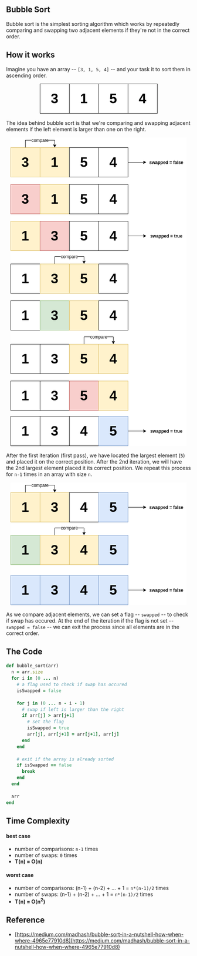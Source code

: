 
## Bubble Sort
Bubble sort is the simplest sorting algorithm which works by repeatedly comparing and swapping two adjacent elements if they're not in the correct order.

<div class="divider"></div>

## How it works

Imagine you have an array -- `[3, 1, 5, 4]`  -- and your task it to sort them in ascending order.

<div style="text-align: center">
<img src="assets/algorithm/sorting/bubble1.png"><br>
</div>

The idea behind bubble sort is that we're comparing and swapping adjacent elements if the left element is larger than one on the right.

<div style="text-align: center">
<img src="assets/algorithm/sorting/bubble2.png"><br>
</div>

After the first iteration (first pass), we have located the largest element (`5`) and placed it on the correct position. After the 2nd iteration, we will have the 2nd largest element placed it its correct position. We repeat this process for `n-1` times in an array with size `n`. 

<div style="text-align: center">
<img src="assets/algorithm/sorting/bubble3.png"><br>
</div>

As we compare adjacent elements, we can set a flag -- `swapped` -- to check if swap has occured. At the end of the iteration if the flag is not set -- `swapped = false` -- we can exit the process since all elements are in the correct order.

<div class="divider"></div>

## The Code

```rb
def bubble_sort(arr)
  n = arr.size
  for i in (0 ... n)
    # a flag used to check if swap has occured
    isSwapped = false

    for j in (0 ... n - i - 1)
      # swap if left is larger than the right
      if arr[j] > arr[j+1]
        # set the flag
        isSwapped = true
        arr[j], arr[j+1] = arr[j+1], arr[j]
      end
    end

    # exit if the array is already sorted
    if isSwapped == false
      break
    end
  end

  arr
end
```

<div class="divider"></div>

## Time Complexity

#### best case
- number of comparisons: `n-1` times
- number of swaps: `0` times
- <b>T(n) = O(n)</b>

#### worst case
- number of comparisons: (n-1) + (n-2) + ... + 1 = `n*(n-1)/2` times
- number of swaps: (n-1) + (n-2) + ... + 1 = `n*(n-1)/2` times
- <b>T(n) = O(n<sup>2</sup>)</b>

<div class="divider"></div>

## Reference
- [https://medium.com/madhash/bubble-sort-in-a-nutshell-how-when-where-4965e77910d8](https://medium.com/madhash/bubble-sort-in-a-nutshell-how-when-where-4965e77910d8)

